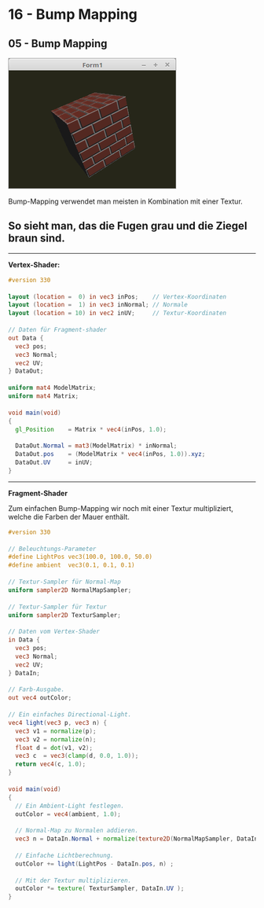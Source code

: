 # 16 - Bump Mapping
## 05 - Bump Mapping

![image.png](image.png)

Bump-Mapping verwendet man meisten in Kombination mit einer Textur.

So sieht man, das die Fugen grau und die Ziegel braun sind.
---
---
<b>Vertex-Shader:</b>

```glsl
#version 330

layout (location =  0) in vec3 inPos;    // Vertex-Koordinaten
layout (location =  1) in vec3 inNormal; // Normale
layout (location = 10) in vec2 inUV;     // Textur-Koordinaten

// Daten für Fragment-shader
out Data {
  vec3 pos;
  vec3 Normal;
  vec2 UV;
} DataOut;

uniform mat4 ModelMatrix;
uniform mat4 Matrix;

void main(void)
{
  gl_Position    = Matrix * vec4(inPos, 1.0);

  DataOut.Normal = mat3(ModelMatrix) * inNormal;
  DataOut.pos    = (ModelMatrix * vec4(inPos, 1.0)).xyz;
  DataOut.UV     = inUV;
}

```

---
<b>Fragment-Shader</b>

Zum einfachen Bump-Mapping wir noch mit einer Textur multipliziert, welche die Farben der Mauer enthält.

```glsl
#version 330

// Beleuchtungs-Parameter
#define LightPos vec3(100.0, 100.0, 50.0)
#define ambient  vec3(0.1, 0.1, 0.1)

// Textur-Sampler für Normal-Map
uniform sampler2D NormalMapSampler;

// Textur-Sampler für Textur
uniform sampler2D TexturSampler;

// Daten vom Vertex-Shader
in Data {
  vec3 pos;
  vec3 Normal;
  vec2 UV;
} DataIn;

// Farb-Ausgabe.
out vec4 outColor;

// Ein einfaches Directional-Light.
vec4 light(vec3 p, vec3 n) {
  vec3 v1 = normalize(p);
  vec3 v2 = normalize(n);
  float d = dot(v1, v2);
  vec3 c  = vec3(clamp(d, 0.0, 1.0));
  return vec4(c, 1.0);
}

void main(void)
{
  // Ein Ambient-Light festlegen.
  outColor = vec4(ambient, 1.0);

  // Normal-Map zu Normalen addieren.
  vec3 n = DataIn.Normal + normalize(texture2D(NormalMapSampler, DataIn.UV).rgb * 2.0 - 1.0);

  // Einfache Lichtberechnung.
  outColor += light(LightPos - DataIn.pos, n) ;

  // Mit der Textur multiplizieren.
  outColor *= texture( TexturSampler, DataIn.UV );
}

```


